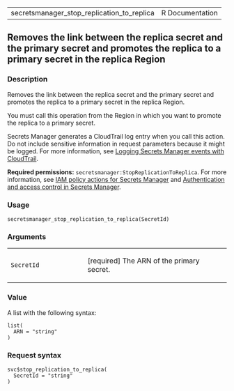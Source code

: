 <table style="width: 100%;">
<tbody>
<tr class="odd">
<td>secretsmanager_stop_replication_to_replica</td>
<td style="text-align: right;">R Documentation</td>
</tr>
</tbody>
</table>

## Removes the link between the replica secret and the primary secret and promotes the replica to a primary secret in the replica Region

### Description

Removes the link between the replica secret and the primary secret and
promotes the replica to a primary secret in the replica Region.

You must call this operation from the Region in which you want to
promote the replica to a primary secret.

Secrets Manager generates a CloudTrail log entry when you call this
action. Do not include sensitive information in request parameters
because it might be logged. For more information, see [Logging Secrets
Manager events with
CloudTrail](https://docs.aws.amazon.com/secretsmanager/latest/userguide/monitoring-cloudtrail.html).

**Required permissions:** `secretsmanager:StopReplicationToReplica`. For
more information, see [IAM policy actions for Secrets
Manager](https://docs.aws.amazon.com/secretsmanager/latest/userguide/reference_iam-permissions.html#reference_iam-permissions_actions)
and [Authentication and access control in Secrets
Manager](https://docs.aws.amazon.com/secretsmanager/latest/userguide/auth-and-access.html).

### Usage

    secretsmanager_stop_replication_to_replica(SecretId)

### Arguments

<table>
<colgroup>
<col style="width: 35%" />
<col style="width: 65%" />
</colgroup>
<tbody>
<tr class="odd">
<td><code
id="secretsmanager_stop_replication_to_replica_:_SecretId">SecretId</code></td>
<td><p>[required] The ARN of the primary secret.</p></td>
</tr>
</tbody>
</table>

### Value

A list with the following syntax:

    list(
      ARN = "string"
    )

### Request syntax

    svc$stop_replication_to_replica(
      SecretId = "string"
    )
